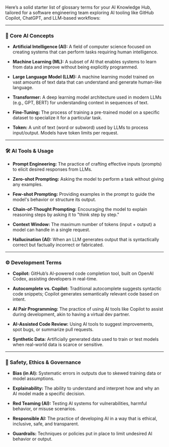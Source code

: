 Here’s a solid starter list of glossary terms for your AI Knowledge Hub, tailored for a software engineering team exploring AI tooling like GitHub Copilot, ChatGPT, and LLM-based workflows:

---

### 🧠 Core AI Concepts

* **Artificial Intelligence (AI):**
  A field of computer science focused on creating systems that can perform tasks requiring human intelligence.

* **Machine Learning (ML):**
  A subset of AI that enables systems to learn from data and improve without being explicitly programmed.

* **Large Language Model (LLM):**
  A machine learning model trained on vast amounts of text data that can understand and generate human-like language.

* **Transformer:**
  A deep learning model architecture used in modern LLMs (e.g., GPT, BERT) for understanding context in sequences of text.

* **Fine-Tuning:**
  The process of training a pre-trained model on a specific dataset to specialize it for a particular task.

* **Token:**
  A unit of text (word or subword) used by LLMs to process input/output. Models have token limits per request.

---

### 🛠 AI Tools & Usage

* **Prompt Engineering:**
  The practice of crafting effective inputs (prompts) to elicit desired responses from LLMs.

* **Zero-shot Prompting:**
  Asking the model to perform a task without giving any examples.

* **Few-shot Prompting:**
  Providing examples in the prompt to guide the model's behavior or structure its output.

* **Chain-of-Thought Prompting:**
  Encouraging the model to explain reasoning steps by asking it to "think step by step."

* **Context Window:**
  The maximum number of tokens (input + output) a model can handle in a single request.

* **Hallucination (AI):**
  When an LLM generates output that is syntactically correct but factually incorrect or fabricated.

---

### ⚙️ Development Terms

* **Copilot:**
  GitHub’s AI-powered code completion tool, built on OpenAI Codex, assisting developers in real-time.

* **Autocomplete vs. Copilot:**
  Traditional autocomplete suggests syntactic code snippets; Copilot generates semantically relevant code based on intent.

* **AI Pair Programming:**
  The practice of using AI tools like Copilot to assist during development, akin to having a virtual dev partner.

* **AI-Assisted Code Review:**
  Using AI tools to suggest improvements, spot bugs, or summarize pull requests.

* **Synthetic Data:**
  Artificially generated data used to train or test models when real-world data is scarce or sensitive.

---

### 🔐 Safety, Ethics & Governance

* **Bias (in AI):**
  Systematic errors in outputs due to skewed training data or model assumptions.

* **Explainability:**
  The ability to understand and interpret how and why an AI model made a specific decision.

* **Red Teaming (AI):**
  Testing AI systems for vulnerabilities, harmful behavior, or misuse scenarios.

* **Responsible AI:**
  The practice of developing AI in a way that is ethical, inclusive, safe, and transparent.

* **Guardrails:**
  Techniques or policies put in place to limit undesired AI behavior or output.

